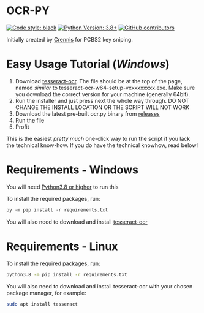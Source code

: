 # OCR-PY
[![Code style: black](https://img.shields.io/badge/code%20style-black-000000.svg)](https://github.com/psf/black)
[![Python Version: 3.8+](https://img.shields.io/badge/python-3.8%2B-blue)](https://www.python.org/downloads/)
[![GitHub contributors](https://img.shields.io/github/contributors/iCallH4x/OCR-PY)](https://github.com/iCallH4x/OCR-PY/graphs/contributors)

Initially created by [Crennis](https://github.com/crennis) for PCBS2 key sniping.

# Easy Usage Tutorial (*Windows*)

1. Download [tesseract-ocr](https://github.com/UB-Mannheim/tesseract/wiki). The file should be at the top of the page, named *similar* to tesseract-ocr-w64-setup-vxxxxxxxxx.exe. Make sure you download the correct version for your machine (generally 64bit).
2. Run the installer and just press next the whole way through. DO NOT CHANGE THE INSTALL LOCATION OR THE SCRIPT WILL NOT WORK
3. Download the latest pre-built ocr.py binary from [releases](https://github.com/iCallH4x/OCR-PY/releases)
4. Run the file
5. Profit

This is the easiest *pretty much* one-click way to run the script if you lack the technical know-how. If you do have the technical knowhow, read below!

# Requirements - Windows
You will need [Python3.8 or higher](https://www.python.org/downloads/) to run this

To install the required packages, run:
```py
py -m pip install -r requirements.txt
```
You will also need to download and install [tesseract-ocr](https://github.com/UB-Mannheim/tesseract/wiki)

# Requirements - Linux
To install the required packages, run:
```bash
python3.8 -m pip install -r requirements.txt
```
You will also need to download and install tesseract-ocr with your chosen package manager, for example:
```bash
sudo apt install tesseract
```
